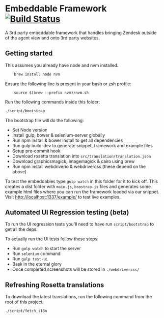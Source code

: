 # Embeddable Framework [![Build Status](https://magnum.travis-ci.com/zendesk/embeddable_framework.svg?token=eFe58axP7zq8qUuk6pMA&branch=master)](https://magnum.travis-ci.com/zendesk/embeddable_framework)

A 3rd party embeddable framework that handles bringing Zendesk outside of the agent view and onto 3rd party websites.

## Getting started

This assumes you already have node and nvm installed.

```bash
    brew install node nvm
```

Ensure the following line is present in your bash or zsh profile:
```
    source $(brew --prefix nvm)/nvm.sh
```

Run the following commands inside this folder:

```bash
./script/bootstrap
```

The bootstrap file will do the following:

* Set Node version
* Install gulp, bower & selenium-server globally
* Run npm install & bower install to get all dependencies
* Run gulp build-dev to generate snippet, framework and example files
* Setup pre-commit hook
* Download rosetta translation into `src/translation/translation.json`
* Download graphicsmagick, imagemagick & cairo using brew
* Run npm install webdriverio & webdrivercss (these depend on the above)

To test the embeddables type `gulp watch` in this folder for it to kick off. This creates a dist folder with `main.js`, `boostrap.js` files and generates some example html files where you can run the framework loaded via our snippet. Visit [http://localhost:1337/example/](http://localhost:1337/example/) to test live examples.

## Automated UI Regression testing (beta)

To run the UI regression tests you'll need to have run `script/bootstrap` to get all the deps.

To actually run the UI tests follow these steps:

* Run `gulp watch` to start the server
* Run `selenium` command
* Run `gulp test-ui`
* Bask in the eternal glory
* Once completed screenshots will be stored in `./webdrivercss/`

## Refreshing Rosetta translations

To download the latest translations, run the following command from the root of this project:

```bash
./script/fetch_i18n
```
